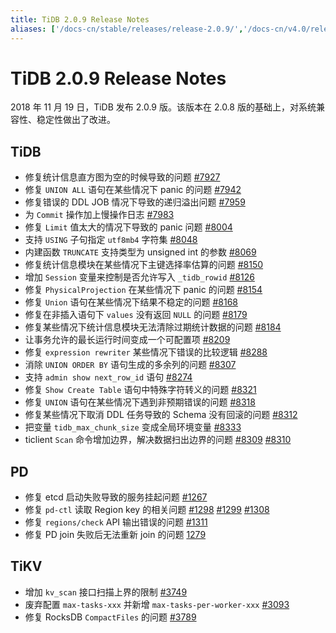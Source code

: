```yaml
---
title: TiDB 2.0.9 Release Notes
aliases: ['/docs-cn/stable/releases/release-2.0.9/','/docs-cn/v4.0/releases/release-2.0.9/','/docs-cn/stable/releases/209/']
---
```


# TiDB 2.0.9 Release Notes

2018 年 11 月 19 日，TiDB 发布 2.0.9 版。该版本在 2.0.8 版的基础上，对系统兼容性、稳定性做出了改进。

## TiDB

- 修复统计信息直方图为空的时候导致的问题 [#7927](https://github.com/pingcap/tidb/pull/7927)
- 修复 `UNION ALL` 语句在某些情况下 panic 的问题 [#7942](https://github.com/pingcap/tidb/pull/7942)
- 修复错误的 DDL JOB 情况下导致的递归溢出问题 [#7959](https://github.com/pingcap/tidb/pull/7959)
- 为 `Commit` 操作加上慢操作日志 [#7983](https://github.com/pingcap/tidb/pull/7983)
- 修复 `Limit` 值太大的情况下导致的 panic 问题 [#8004](https://github.com/pingcap/tidb/pull/8004)
- 支持 `USING` 子句指定 `utf8mb4` 字符集 [#8048](https://github.com/pingcap/tidb/pull/8048)
- 内建函数 `TRUNCATE` 支持类型为 unsigned int 的参数 [#8069](https://github.com/pingcap/tidb/pull/8069)
- 修复统计信息模块在某些情况下主键选择率估算的问题 [#8150](https://github.com/pingcap/tidb/pull/8150)
- 增加 `Session` 变量来控制是否允许写入 `_tidb_rowid` [#8126](https://github.com/pingcap/tidb/pull/8126)
- 修复 `PhysicalProjection` 在某些情况下 panic 的问题 [#8154](https://github.com/pingcap/tidb/pull/8154)
- 修复 `Union` 语句在某些情况下结果不稳定的问题 [#8168](https://github.com/pingcap/tidb/pull/8168)
- 修复在非插入语句下 `values` 没有返回 `NULL` 的问题 [#8179](https://github.com/pingcap/tidb/pull/8179)
- 修复某些情况下统计信息模块无法清除过期统计数据的问题 [#8184](https://github.com/pingcap/tidb/pull/8184)
- 让事务允许的最长运行时间变成一个可配置项 [#8209](https://github.com/pingcap/tidb/pull/8209)
- 修复 `expression rewriter` 某些情况下错误的比较逻辑 [#8288](https://github.com/pingcap/tidb/pull/8288)
- 消除 `UNION ORDER BY` 语句生成的多余列的问题 [#8307](https://github.com/pingcap/tidb/pull/8307)
- 支持 `admin show next_row_id` 语句 [#8274](https://github.com/pingcap/tidb/pull/8274)
- 修复 `Show Create Table` 语句中特殊字符转义的问题 [#8321](https://github.com/pingcap/tidb/pull/8321)
- 修复 `UNION` 语句在某些情况下遇到非预期错误的问题 [#8318](https://github.com/pingcap/tidb/pull/8318)
- 修复某些情况下取消 DDL 任务导致的 Schema 没有回滚的问题 [#8312](https://github.com/pingcap/tidb/pull/8312)
- 把变量 `tidb_max_chunk_size` 变成全局环境变量 [#8333](https://github.com/pingcap/tidb/pull/8333)
- ticlient `Scan` 命令增加边界，解决数据扫出边界的问题 [#8309](https://github.com/pingcap/tidb/pull/8309) [#8310](https://github.com/pingcap/tidb/pull/8310)

## PD

- 修复 etcd 启动失败导致的服务挂起问题 [#1267](https://github.com/pingcap/pd/pull/1267)
- 修复 `pd-ctl` 读取 Region key 的相关问题 [#1298](https://github.com/pingcap/pd/pull/1298) [#1299](https://github.com/pingcap/pd/pull/1299) [#1308](https://github.com/pingcap/pd/pull/1308)
- 修复 `regions/check` API 输出错误的问题 [#1311](https://github.com/pingcap/pd/pull/1311)
- 修复 PD join 失败后无法重新 join 的问题 [1279](https://github.com/pingcap/pd/pull/1279)

## TiKV

- 增加 `kv_scan` 接口扫描上界的限制 [#3749](https://github.com/tikv/tikv/pull/3749)
- 废弃配置 `max-tasks-xxx` 并新增 `max-tasks-per-worker-xxx` [#3093](https://github.com/tikv/tikv/pull/3093)
- 修复 RocksDB `CompactFiles` 的问题 [#3789](https://github.com/tikv/tikv/pull/3789)
